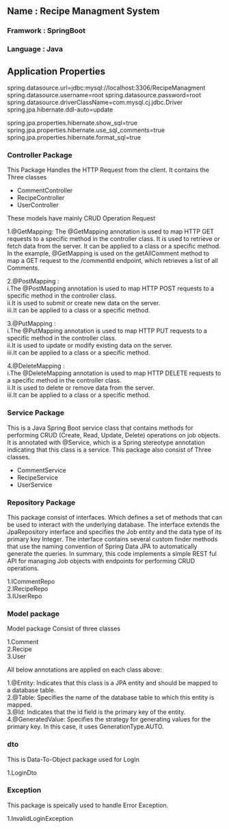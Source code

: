 

## **Name : Recipe Managment System**
### Framwork : SpringBoot
### Language : Java

## Application Properties

spring.datasource.url=jdbc:mysql://localhost:3306/RecipeManagment
spring.datasource.username=root
spring.datasource.password=root
spring.datasource.driverClassName=com.mysql.cj.jdbc.Driver
spring.jpa.hibernate.ddl-auto=update

spring.jpa.properties.hibernate.show_sql=true
spring.jpa.properties.hibernate.use_sql_comments=true
spring.jpa.properties.hibernate.format_sql=true

### Controller Package 

This Package Handles the HTTP Request from the client. It contains the Three classes

* CommentController
* RecipeController
* UserController

These models have mainly CRUD Operation Request

1.@GetMapping: The @GetMapping annotation is used to map HTTP GET requests to a specific method in the controller class. It is used to retrieve or fetch data from the server. It can be applied to a class or a specific method. In the example, @GetMapping is used on the getAllComment method to map a GET request to the /commentId endpoint, which retrieves a list of all Comments.

2.@PostMapping :  
i.The @PostMapping annotation is used to map HTTP POST requests to a specific method in the controller class.  
ii.It is used to submit or create new data on the server.   
iii.It can be applied to a class or a specific method.

3.@PutMapping :  
i.The @PutMapping annotation is used to map HTTP PUT requests to a specific method in the controller class.  
ii.It is used to update or modify existing data on the server.  
iii.It can be applied to a class or a specific method.

4.@DeleteMapping :  
i.The @DeleteMapping annotation is used to map HTTP DELETE requests to a specific method in the controller class.  
ii.It is used to delete or remove data from the server.  
iii.It can be applied to a class or a specific method.

### Service Package
This is a Java Spring Boot service class that contains methods for performing CRUD (Create, Read, Update, Delete) operations on job objects. It is annotated with @Service, which is a Spring stereotype annotation indicating that this class is a service. This package also consist of Three classes.

* CommentService
* RecipeService
* UserService

### Repository Package
This package consist of interfaces. Which defines a set of methods that can be used to interact with the underlying database. The interface extends the JpaRepository interface and specifies the Job entity and the data type of its primary key Integer. The interface contains several custom finder methods that use the naming convention of Spring Data JPA to automatically generate the queries. In summary, this code implements a simple REST ful API for managing Job objects with endpoints for performing CRUD operations.

1.ICommentRepo  
2.IRecipeRepo   
3.IUserRepo

### Model package

Model package Consist of three classes

1.Comment   
2.Recipe   
3.User  

All below annotations are applied on each class above:

1.@Entity: Indicates that this class is a JPA entity and should be mapped to a database table.  
2.@Table: Specifies the name of the database table to which this entity is mapped.  
3.@Id: Indicates that the id field is the primary key of the entity.  
4.@GeneratedValue: Specifies the strategy for generating values for the primary key. In this case, it uses GenerationType.AUTO.

### dto

This is Data-To-Object package used for LogIn

1.LoginDto 

### Exception 

This package is speically used to handle Error Exception.

1.InvalidLoginException
